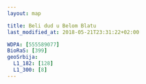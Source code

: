 ```yaml
---
layout: map

title: Beli dud u Belom Blatu
last_modified_at: 2018-05-21T23:31:22+02:00

WDPA: [555589077]
BioRaS: [399]
geoSrbija:
  L1_182: [128]
  L1_300: [8]
---
```

